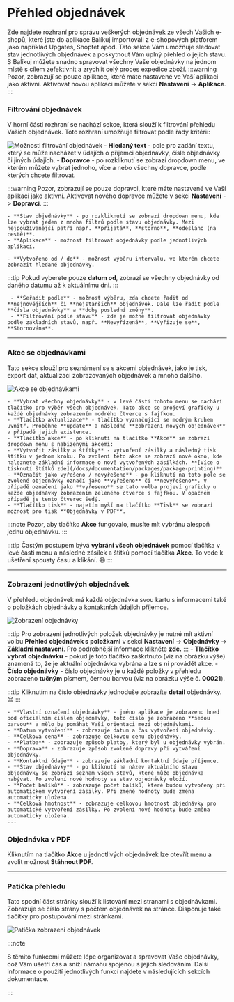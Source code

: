 ﻿---
sidebar_position: 1
---

# Přehled objednávek
Zde najdete rozhraní pro správu veškerých objednávek ze všech Vašich e-shopů, které jste do aplikace Balíkuj importovali z e-shopových platforem jako například Upgates, Shoptet apod. 
Tato sekce Vám umožňuje sledovat stav jednotlivých objednávek a
poskytnout Vám úplný přehled o jejich stavu.
S Balíkuj můžete snadno spravovat všechny Vaše objednávky na jednom místě s cílem zefektivnit a zrychlit celý proces expedice zboží.
:::warning
Pozor, zobrazují se pouze aplikace, které máte nastavené ve Vaší aplikaci jako aktivní. Aktivovat novou aplikaci můžete v sekci **Nastavení** -> **Aplikace**.
:::


### Filtrování objednávek
V horní části rozhraní se nachází sekce, která slouží k filtrování přehledu Vašich objednávek. Toto rozhraní umožňuje filtrovat podle řady kritérií:

![Možnosti filtrování objednávek](/img/order/overview/filters.png)
	- **Hledaný text** - pole pro zadání textu, který se může nacházet v údajích o příjemci objednávky, čísle objednávky či jiných údajích.
	- **Dopravce** - po rozkliknutí se zobrazí dropdown menu, ve kterém můžete vybrat jednoho, více a nebo všechny dopravce, podle kterých chcete filtrovat.

:::warning
	Pozor, zobrazují se pouze dopravci, které máte nastavené ve Vaší aplikaci jako aktivní. Aktivovat nového dopravce můžete v sekci **Nastavení** -> **Dopravci**.
:::

	- **Stav objednávky** - po rozkliknutí se zobrazí dropdown menu, kde lze vybrat jeden z mnoha filtrů podle stavu objednávky. Mezi nejpoužívanější patří např. **přijatá**, **storno**, **odesláno (na cestě)**.
	- **Aplikace** - možnost filtrovat objednávky podle jednotlivých aplikací.
	
	- **Vytvořeno od / do** - možnost výběru intervalu, ve kterém chcete zobrazit hledané objednávky.

:::tip
	Pokud vyberete pouze **datum od**, zobrazí se všechny objednávky od daného datumu až k aktuálnímu dni.
:::
	 
	 - **Seřadit podle** - možnost výběru, zda chcete řadit od **nejnovějších** či **nejstarších** objednávek. Dále lze řadit podle **čísla objednávky** a **doby poslední změny**.
	 - **Filtrování podle stavu** - zde je možné filtrovat objednávky podle základních stavů, např. **Nevyřízená**, **Vyřizuje se**, **Stornována**.
	 
---

### Akce se objednávkami
Tato sekce slouží pro seznámení se s akcemi objednávek, jako je tisk, export dat, aktualizaci zobrazovaných objednávek a mnoho dalšího.


![Akce se objednávkami](/img/order/overview/filter-actions.png)


	- **Vybrat všechny objednávky** - v levé části tohoto menu se nachází tlačítko pro výběr všech objednávek. Tato akce se projeví graficky u každé objednávky zobrazením modrého čtverce s fajfkou.
	- **Tlačítko aktualizace** - tlačítko vyznačující se modrým kruhem uvnitř. Proběhne **update** a následné **zobrazení nových objednávek** v případě jejich existence.
	- **Tlačítko akce** - po kliknutí na tlačítko **Akce** se zobrazí dropdown menu s nabízenými akcemi:
	- **Vytvořit zásilky a štítky** - vytvoření zásilky a následný tisk štítku v jednom kroku. Po zvolení této akce se zobrazí nové okno, kde naleznete základní informace o nově vytvořených zásilkách. **[Více o tisknutí štítků zde](/docs/documentation/packages/package-printing)**
	- **Označit jako vyřešeno / nevyřešeno** - po kliknutí na toto pole se zvolené objednávky označí jako **vyřešeno** či **nevyřešeno**. V případě označení jako **vyřeseno** se tato volba projeví graficky u každé objednávky zobrazením zeleného čtverce s fajfkou. V opačném případě je tento čtverec šedý.
	- **Tlačítko tisk** - najetím myší na tlačítko **Tisk** se zobrazí možnost pro tisk **Objednávky v PDF**.

:::note
Pozor, aby tlačítko **Akce** fungovalo, musíte mít vybránu alespoň jednu objednávku.
:::

:::tip
Častým postupem bývá **vybrání všech objednávek** pomocí tlačítka v levé části menu a následné zásilek a štítků pomocí tlačítka **Akce**. To vede k ušetření spousty času a klikání. :smile:
:::




---

### Zobrazení jednotlivých objednávek
V přehledu objednávek má každá objednávka svou kartu s informacemi také o položkách objednávky a kontaktních údajích příjemce.

![Zobrazení objednávky](/img/order/overview/order-single.png)

:::tip
Pro zobrazení jednotlivých položek objednávky je nutné mít aktivní volbu **Přehled objednávek s položkami** v sekci **Nastavení** -> **Objednávky** -> **Základní nastavení**. Pro podrobnější informace klikněte **[zde](/docs/documentation/settings/orders/order-settings).**
:::
	- **Tlačítko vybrat objednávku** - pokud je toto tlačítko zaškrtnuto (viz na obrázku výše) znamená to, že je aktuální objednávka vybrána a lze s ní provádět akce.
	- **Číslo objednávky** - číslo objednávky je u každé položky v přehledu zobrazeno **tučným** písmem, černou barvou (viz na obrázku výše č. **00021**).
	
:::tip
	Kliknutím na číslo objednávky jednoduše zobrazíte **detail** objednávky. :relieved:
:::
	
	- **Vlastní označení objednávky** - jméno aplikace je zobrazeno hned pod oficiálním číslem objednávky, toto číslo je zobrazeno **šedou barvou** a mělo by pomáhat Vaší orientaci mezi objednávkami.
	- **Datum vytvoření** - zobrazuje datum a čas vytvoření objednávky.
	- **Celková cena** - zobrazuje celkovou cenu objednávky.
	- **Platba** - zobrazuje způsob platby, který byl u objednávky vybrán.
	- **Doprava** - zobrazuje způsob zvolené dopravy při vytváření objednávky.
	- **Kontaktní údaje** - zobrazuje základní kontaktní údaje příjemce.
	- **Stav objednávky** - po kliknutí na název aktuálního stavu objednávky se zobrazí seznam všech stavů, které může objednávka nabývat. Po zvolení nové hodnoty se stav objednávky uloží.
	- **Počet balíků** - zobrazuje počet balíků, které budou vytvořeny při automatickém vytvoření zásilky. Při změně hodnoty bude změna automaticky uložena.
	- **Celková hmotnost** - zobrazuje celkovou hmotnost objednávky pro automatické vytvoření zásilky. Po zvolení nové hodnoty bude změna automaticky uložena.
	---


### Objednávka v PDF
Kliknutím na tlačítko **Akce** u jednotlivých objednávek lze otevřít menu a zvolit možnost **Stáhnout PDF**.

---

### Patička přehledu
Tato spodní část stránky slouží k listování mezi stranami s objednávkami. Zobrazuje se číslo strany s počtem objednávek na stránce. Disponuje také tlačítky pro postupování mezi stránkami.

![Patička zobrazení objednávek](/img/order/overview/footer-overview.png)




:::note

S těmito funkcemi můžete lépe organizovat a spravovat Vaše objednávky, což Vám ušetří čas a sníží námahu spojenou s jejich sledováním. Další informace o použití jednotlivých funkcí najdete v následujících sekcích dokumentace.

:::





